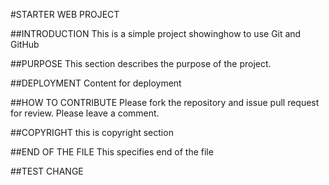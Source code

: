#STARTER WEB PROJECT
 
 ##INTRODUCTION
This is a simple project showinghow to use Git and GitHub

##PURPOSE
This section describes the purpose of the project.

##DEPLOYMENT
Content for deployment

##HOW TO CONTRIBUTE
Please fork the repository and issue pull request for review.
Please leave a comment.

##COPYRIGHT
this is copyright section


##END OF THE FILE
This specifies end of the file

##TEST CHANGE
